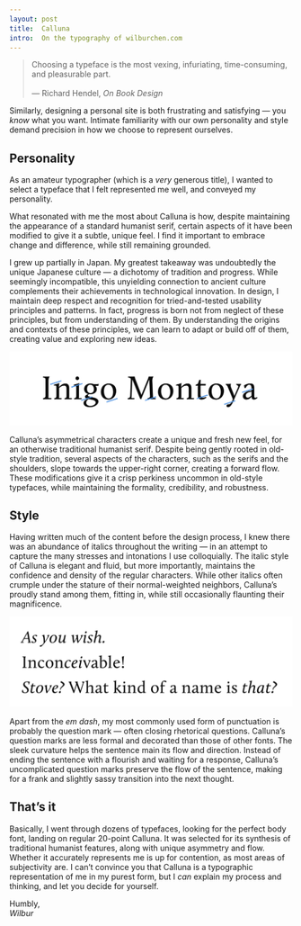 ```yaml
---
layout: post
title:  Calluna 
intro:  On the typography of wilburchen.com
---
```


> Choosing a typeface is the most vexing, infuriating, time-consuming, and pleasurable part. <br> <br>— Richard Hendel, *On Book Design*

Similarly, designing a personal site is both frustrating and satisfying — you *know* what you want. Intimate familiarity with our own personality and style demand precision in how we choose to represent ourselves.


## Personality

As an amateur typographer (which is a *very* generous title), I wanted to select a typeface that I felt represented me well, and conveyed my personality. 

What resonated with me the most about Calluna is how, despite maintaining the appearance of a standard humanist serif, certain aspects of it have been modified to give it a subtle, unique feel. I find it important to embrace change and difference, while still remaining grounded. 

I grew up partially in Japan. My greatest takeaway was undoubtedly the unique Japanese culture — a dichotomy of tradition and progress. While seemingly incompatible, this unyielding connection to ancient culture complements their achievements in technological innovation. In design, I maintain deep respect and recognition for tried-and-tested usability principles and patterns. In fact, progress is born not from neglect of these principles, but from understanding of them. By understanding the origins and contexts of these principles, we can learn to adapt or build off of them, creating value and exploring new ideas.

<img src="/files/2_24_calluna_1.png" data-action="zoom">

Calluna’s asymmetrical characters create a unique and fresh new feel, for an otherwise traditional humanist serif. Despite being gently rooted in old-style tradition, several aspects of the characters, such as the serifs and the shoulders, slope towards the upper-right corner, creating a forward flow. These modifications give it a crisp perkiness uncommon in old-style typefaces, while maintaining the formality, credibility, and robustness.



## Style

Having written much of the content before the design process, I knew there was an abundance of italics throughout the writing — in an attempt to capture the many stresses and intonations I use colloquially. The italic style of Calluna is elegant and fluid, but more importantly, maintains the confidence and density of the regular characters. While other italics often crumple under the stature of their normal-weighted neighbors, Calluna’s proudly stand among them, fitting in, while still occasionally flaunting their magnificence. 

<img src="/files/2_24_calluna_2.png" data-action="zoom">

Apart from the *em dash*, my most commonly used form of punctuation is probably the question mark — often closing rhetorical questions. Calluna’s question marks are less formal and decorated than those of other fonts. The sleek curvature helps the sentence main its flow and direction. Instead of ending the sentence with a flourish and waiting for a response, Calluna’s uncomplicated question marks preserve the flow of the sentence, making for a frank and slightly sassy transition into the next thought.

## That’s it

Basically, I went through dozens of typefaces, looking for the perfect body font, landing on regular 20-point Calluna. It was selected for its synthesis of traditional humanist features, along with unique asymmetry and flow. Whether it accurately represents me is up for contention, as most areas of subjectivity are. I can’t convince you that Calluna is a typographic representation of me in my purest form, but I *can* explain my process and thinking, and let you decide for yourself.

Humbly,<br>
*Wilbur*

